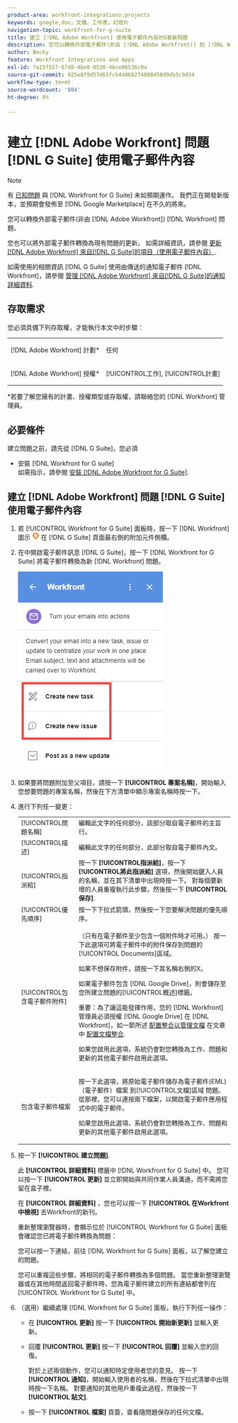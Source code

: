 ```yaml
---
product-area: workfront-integrations;projects
keywords: google,doc，文檔，工作表，幻燈片
navigation-topic: workfront-for-g-suite
title: 建立 [!DNL Adobe Workfront] 使用電子郵件內容的G套裝問題
description: 您可以轉換外部電子郵件(非由 [!DNL Adobe Workfront)] 到 [!DNL Workfront] 問題。
author: Becky
feature: Workfront Integrations and Apps
exl-id: 7a15f557-67d8-4be8-8538-4bce06536c0a
source-git-commit: 925e8f9d57d65fcb44068274800450d9db5c9d34
workflow-type: tm+mt
source-wordcount: '804'
ht-degree: 0%

---
```


# 建立 [!DNL Adobe Workfront] 問題 [!DNL G Suite] 使用電子郵件內容

>[!NOTE]
>
>有 [已知問題](https://experienceleague.adobe.com/docs/workfront-known-issues/issues/new-workfront-experience/wf-current/wf-integrations-error-when-opening-wf-for-gsuite.html?lang=en) 與 [!DNL Workfront for G Suite] 未如預期運作。 我們正在開發新版本，並預期會發佈至 [!DNL Google Marketplace] 在不久的將來。

您可以轉換外部電子郵件(非由 [!DNL Adobe Workfront]) [!DNL Workfront] 問題。

您也可以將外部電子郵件轉換為現有問題的更新。 如需詳細資訊，請參閱 [更新 [!DNL Adobe Workfront] 來自[!DNL G Suite]的項目（使用電子郵件內容）](../../workfront-integrations-and-apps/workfront-for-g-suite/update-wf-item-using-email-content.md).

如需使用的相關資訊 [!DNL G Suite] 使用由傳送的通知電子郵件 [!DNL Workfront]，請參閱 [管理 [!DNL Adobe Workfront] 來自[!DNL G Suite]的通知詳細資料](../../workfront-integrations-and-apps/workfront-for-g-suite/manage-wf-email-notification-details-in-gsuite.md).

## 存取需求

您必須具備下列存取權，才能執行本文中的步驟：

<table style="table-layout:auto"> 
 <col> 
 <col> 
 <tbody> 
  <tr> 
   <td role="rowheader">[!DNL Adobe Workfront] 計劃*</td> 
   <td> <p>任何</p> </td> 
  </tr> 
  <tr> 
   <td role="rowheader">[!DNL Adobe Workfront] 授權*</td> 
   <td> <p>[!UICONTROL工作], [!UICONTROL計畫]</p> </td> 
  </tr> 
   </tbody> 
</table>

&#42;若要了解您擁有的計畫、授權類型或存取權，請聯絡您的 [!DNL Workfront] 管理員。

## 必要條件

建立問題之前，請先從 [!DNL G Suite]，您必須

* 安裝 [!DNL Workfront for G suite]\
   如需指示，請參閱 [安裝 [!DNL Adobe Workfront for G Suite]](../../workfront-integrations-and-apps/workfront-for-g-suite/install-workfront-for-gsuite.md).

## 建立 [!DNL Adobe Workfront] 問題 [!DNL G Suite] 使用電子郵件內容

1. 若 [!UICONTROL Workfront for G Suite] 面板時，按一下 [!DNL Workfront] 圖示 ![](assets/wf-lion-icon.png) 在 [!DNL G Suite] 頁面最右側的附加元件側欄。
1. 在中開啟電子郵件訊息 [!DNL G Suite]，按一下 [!DNL Workfront for G Suite] 將電子郵件轉換為新 [!DNL Workfront] 問題。

   ![](assets/convert-email-task-issue-update.png)

1. 如果要將問題附加至父項目，請按一下 **[!UICONTROL 專案名稱]**，開始輸入您想要問題的專案名稱，然後在下方清單中顯示專案名稱時按一下。
1. 進行下列任一變更：

   <table style="table-layout:auto"> 
    <col> 
    <col> 
    <tbody> 
     <tr> 
      <td role="rowheader">[!UICONTROL問題名稱]</td> 
      <td>編輯此文字的任何部分，該部分取自電子郵件的主旨行。</td> 
     </tr> 
     <tr> 
      <td role="rowheader">[!UICONTROL描述]</td> 
      <td>編輯此文字的任何部分，此部分取自電子郵件內文。</td> 
     </tr> 
     <tr data-mc-conditions=""> 
      <td role="rowheader">[!UICONTROL指派給]</td> 
      <td>按一下 <strong>[!UICONTROL指派給]</strong>，按一下 <strong>[!UICONTROL將此指派給]</strong> 選項，然後開始鍵入人員的名稱，並在其下清單中出現時按一下。 對每個要新增的人員重複執行此步驟，然後按一下 <strong>[!UICONTROL保存]</strong>.</td> 
     </tr> 
     <tr data-mc-conditions=""> 
      <td role="rowheader">[!UICONTROL優先順序]</td> 
      <td>按一下下拉式箭頭，然後按一下您要解決問題的優先順序。</td> 
     </tr> 
     <tr data-mc-conditions=""> 
      <td role="rowheader">[!UICONTROL包含電子郵件附件]</td> 
      <td> <p>（只有在電子郵件至少包含一個附件時才可用。） 按一下此選項可將電子郵件中的附件保存到問題的[!UICONTROL Documents]區域。 </p> <p>如果不想保存附件，請按一下其名稱右側的X。 </p> <p>如果電子郵件包含 [!DNL Google Drive]，則會儲存至您所建立問題的[!UICONTROL概述]標籤。 </p> <p>重要：為了讓這能發揮作用，您的 [!DNL Workfront] 管理員必須授權 [!DNL Google Drive] 在 [!DNL Workfront]，如一節所述 <a href="../../administration-and-setup/configure-integrations/configure-document-integrations.md#configur" class="MCXref xref">配置整合以管理文檔</a> 在文章中 <a href="../../administration-and-setup/configure-integrations/configure-document-integrations.md" class="MCXref xref">配置文檔整合</a>.</p> <p>如果您啟用此選項，系統仍會對您轉換為工作、問題和更新的其他電子郵件啟用此選項。</p> </td> 
     </tr> 
     <tr data-mc-conditions=""> 
      <td role="rowheader">包含電子郵件檔案</td> 
      <td> <p>按一下此選項，將原始電子郵件儲存為電子郵件(EML)（電子郵件）檔案 <span>到[!UICONTROL文檔]區域</span> 問題。 從那裡，您可以連按兩下檔案，以開啟電子郵件應用程式中的電子郵件。</p> <p>如果您啟用此選項，系統仍會對您轉換為工作、問題和更新的其他電子郵件啟用此選項。</p> </td> 
     </tr> 
    </tbody> 
   </table>

1. 按一下 **[!UICONTROL 建立問題]**.

   此 **[!UICONTROL 詳細資料]** 標籤中 [!DNL Workfront for G Suite] 中。 您可以按一下 **[!UICONTROL 更新]** 並立即開始與共同作業人員溝通，而不需將您留在盒子裡。

   在 **[!UICONTROL 詳細資料]** ，您也可以按一下 **[!UICONTROL 在Workfront中檢視]** 去Workfront的新刊。

   重新整理瀏覽器時，會顯示位於 [!UICONTROL Workfront for G Suite] 面板會確認您已將電子郵件轉換為問題：

   您可以按一下連結，前往 [!DNL Workfront for G Suite] 面板，以了解您建立的問題。

   您可以重複這些步驟，將相同的電子郵件轉換為多個問題。 當您重新整理瀏覽器或在其他時間返回電子郵件時，您為電子郵件建立的所有連結都會列在 [!UICONTROL Workfront for G Suite] 中。

1. （選用）繼續處理 [!DNL Workfront for G Suite] 面板，執行下列任一操作：

   * 在 **[!UICONTROL 更新]** 按一下 **[!UICONTROL 開始新更新]** 並輸入更新。

   * 回覆 **[!UICONTROL 更新]** 按一下 **[!UICONTROL 回覆]** 並輸入您的回復。

      對於上述兩個動作，您可以通知特定使用者您的意見。 按一下 **[!UICONTROL 通知]**，開始輸入使用者的名稱，然後在下拉式清單中出現時按一下名稱。 對要通知的其他用戶重複此過程，然後按一下 **[!UICONTROL 貼文]**.

   * 按一下 **[!UICONTROL 檔案]** 頁簽，查看隨問題保存的任何文檔。

